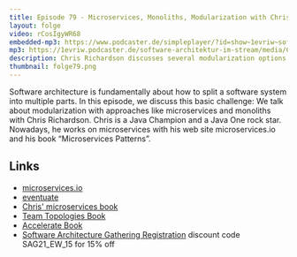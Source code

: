```yaml
---
title: Episode 79 - Microservices, Monoliths, Modularization with Chris Richardson
layout: folge
video: rCosIgyWR68
embedded-mp3: https://www.podcaster.de/simpleplayer/?id=show~1evriw~software-architektur-im-stream~pod-1e6821d62b21c8cff864973724&v=1633619086
mp3: https://1evriw.podcaster.de/software-architektur-im-stream/media/ChrisRichardsonMicroservicesMonolithsModularization.mp3
description: Chris Richardson discusses several modularization options like microservices and monoliths
thumbnail: folge79.png
---
```


Software architecture is fundamentally about how to split a software
system into multiple parts. In this episode, we discuss this basic
challenge: We talk about modularization with approaches like
microservices and monoliths with Chris Richardson. Chris is a Java
Champion and a Java One rock star. Nowadays, he works on microservices
with his web site microservices.io and his book “Microservices
Patterns”.

## Links

* [microservices.io](https://microservices.io/)
* [eventuate](https://eventuate.io/)
* [Chris' microservices book](https://amzn.to/3uREnpR)
* [Team Topologies Book](https://amzn.to/2Yu3mmY)
* [Accelerate Book](https://amzn.to/2YqUW03)
* [Software Architecture Gathering
  Registration](https://conferences.isaqb.org/software-architecture-gathering/tickets/)
  discount code SAG21_EW_15 for 15% off
